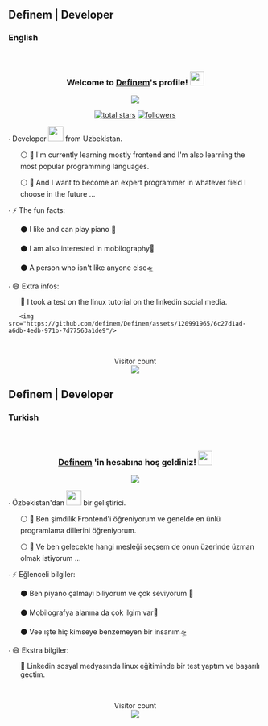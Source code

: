 ## Definem | Developer 

<h3>English</h3>
</br>
<h3 align="center">
  Welcome to <b><a href="https://definem.vercel.app/">Definem</a></b>'s profile!
  <img src="https://media.giphy.com/media/hvRJCLFzcasrR4ia7z/giphy.gif" width="28">
</h3>

<!-- Typing SVG by DenverCoder1 - https://github.com/DenverCoder1/readme-typing-svg -->
<p align="center">
  <a href="https://github.com/DenverCoder1/readme-typing-svg">
    <img src="https://readme-typing-svg.herokuapp.com/?lines=I'm%20a%20Good%20developer;Seeking-knowledge;The%20most%20popular;%20Programming%20languages&center=true&width=440&height=45&color=f75c7e&vCenter=true&size=22"></a>
</p>
  
<p align="center">
  <a href="https://github.com/definem?tab=repositories&sort=stargazers">
    <img alt="total stars" title="Total stars on GitHub" src="https://custom-icon-badges.herokuapp.com/badge/dynamic/json?logo=star&color=pink&labelColor=deeppink&border-radius:30px&label=Stars&style=for-the-badge&query=%24.stars&url=https://api.github-star-counter.workers.dev/user/definem"/></a>
  <a href="https://github.com/definem?tab=followers">
    <img alt="followers" title="Follow me on Github" src="https://custom-icon-badges.herokuapp.com/github/followers/definem?color=aqua&labelColor=deepskyblue&style=for-the-badge&logo=person-add&label=Followers&logoColor=white"/></a>
</p>
  
  
<p align="center">
 
  <p>∙ Developer <img src="https://media.giphy.com/media/WUlplcMpOCEmTGBtBW/giphy.gif" width="30"> from Uzbekistan.</p>
  <ul>
      ⚪ 🍁 I'm currently learning mostly frontend and I'm also learning the most popular programming languages.
  </ul>
  <ul>
      ⚪ 🏅 And I want to become an expert programmer in whatever field I choose in the future ...
  </ul>
      <p>∙ ⚡️ The fun facts: </p>
  <ul>
      ⚫ I like and can play piano 🎹
  </ul>
  <ul>
      ⚫ I am also interested in mobilography🎥
  </ul>
  <ul>
      ⚫ A person who isn't like anyone else🛸
  </ul>
       <p>∙ 😅 Extra infos: </p>
  <ul>
      🎊 I took a test on the linux tutorial on the linkedin social media.
  </ul>

  <div class="img_linux">

       <img src="https://github.com/definem/Definem/assets/120991965/6c27d1ad-a6db-4edb-971b-7d77563a1de9"/> 
 
  </div>
  
</p>

</br>

<!-- <div style="padding-left: 23%;">
    <table>
  <tr>
    <td align="center" width="96">
      <img
        src="https://techstack-generator.vercel.app/js-icon.svg"
        alt="icon"
        width="65"
        height="65"
      />
      <br />
      <p style="color: rgb(227, 227, 44)">Javascript</p>
    </td>
    <td align="center" width="96" style="padding-left: 6%">
      <img
        src="https://user-images.githubusercontent.com/25181517/192108372-f71d70ac-7ae6-4c0d-8395-51d8870c2ef0.png"
        width="48"
        height="48"
        alt="Git"
      />
      <br />
      <br />
      <p style="color: orangered">Git</p>
    </td>
    <td align="center" width="96" style="padding-left: 10%">
      <img
        src="https://user-images.githubusercontent.com/25181517/192108374-8da61ba1-99ec-41d7-80b8-fb2f7c0a4948.png"
        width="48"
        height="48"
        alt="GitHub"
      />
      <br />
      <br />
      <p style="color: black">GitHub</p>
    </td>
    <td align="center" width="96" style="padding-left: 13%">
      <img
        src="https://skillicons.dev/icons?i=html"
        width="48"
        height="48"
        alt="HTML"
      />
      <br />
      <br />
      <p style="color: chocolate">HTML</p>
    </td>
    <td align="center" width="96" style="padding-left: 15%">
      <img
        src="https://skillicons.dev/icons?i=css"
        width="48"
        height="48"
        alt="css"
      />
      <br />
      <br />
      <p style="color: royalblue; align-items: center;">CSS</p>
    </td>
    <td align="center" width="96" style="padding-left: 15%">
      <img
        src="https://skillicons.dev/icons?i=bootstrap"
        width="48"
        height="48"
        alt="bootstrap"
      />
      <br />
      <br />
      <p style="color: blueviolet">Bootstrap</p>
    </td>
  </tr>
</table>

</div> -->


<p align="center"> 
  Visitor count<br>
  <img src="https://profile-counter.glitch.me/definem/count.svg"/>
</p>

## Definem | Developer 

<h3>Turkish</h3>
</br>
<h3 align="center">
  <a href="https://definem.vercel.app/">Definem</a> <b>'in hesabına</b> hoş geldiniz!
  <img src="https://media.giphy.com/media/hvRJCLFzcasrR4ia7z/giphy.gif" width="28">
</h3>

<!-- Typing SVG by DenverCoder1 - https://github.com/DenverCoder1/readme-typing-svg -->
<p align="center">
  <a href="https://github.com/DenverCoder1/readme-typing-svg">
    <img src="https://readme-typing-svg.herokuapp.com/?lines=İyi%20bir%20geliştiriciyim;En%20ünlü%20ve%20popüler;%20Programlama%20dillerinin;%20öğrencisiyim&center=true&width=440&height=45&color=f75c7e&vCenter=true&size=22"></a>
</p>
  
<!-- <p align="center">
  <a href="https://github.com/definem?tab=repositories&sort=stargazers">
    <img alt="total stars" title="Total stars on GitHub" src="https://custom-icon-badges.herokuapp.com/badge/dynamic/json?logo=star&color=pink&labelColor=deeppink&border-radius:10px&label=Stars&style=for-the-badge&query=%24.stars&url=https://api.github-star-counter.workers.dev/user/definem"/></a>
  <a href="https://github.com/definem?tab=followers">
    <img alt="followers" title="Follow me on Github" src="https://custom-icon-badges.herokuapp.com/github/followers/definem?color=aqua&labelColor=deepskyblue&style=for-the-badge&logo=person-add&label=Followers&logoColor=white"/></a>
</p> -->
  
  
<p align="center">
 
  <p>∙ Özbekistan'dan <img src="https://media.giphy.com/media/WUlplcMpOCEmTGBtBW/giphy.gif" width="30"> bir geliştirici.</p>
  <ul>
      ⚪ 🍁 Ben şimdilik Frontend'i öğreniyorum ve genelde en ünlü programlama dillerini öğreniyorum.
  </ul>
  <ul>
      ⚪ 🏅 Ve ben gelecekte hangi mesleği seçsem de onun üzerinde üzman olmak istiyorum ...
  </ul>
      <p>∙ ⚡️ Eğlenceli bilgiler: </p>
  <ul>
      ⚫ Ben piyano çalmayı biliyorum ve çok seviyorum 🎹
  </ul>
  <ul>
      ⚫ Mobilografya alanına da çok ilgim var🎥
  </ul>
  <ul>
      ⚫ Vee ışte hiç kimseye benzemeyen bir insanım🛸
  </ul>
       <p>∙ 😅 Ekstra bilgiler: </p>
  <ul>
      🎊 Linkedin sosyal medyasında linux eğitiminde bir test yaptım ve başarılı geçtim.
  </ul>

</p>

</br>

<p align="center"> 
  Visitor count<br>
  <img src="https://profile-counter.glitch.me/definem/count.svg"/>
</p>
